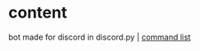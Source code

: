 # content
bot made for discord in discord.py | [command list](https://speed-is-a.living-me.me/s/eflu)
